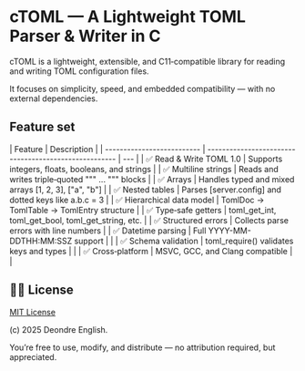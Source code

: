 # cTOML — A Lightweight TOML Parser & Writer in C

cTOML is a lightweight, extensible, and C11‑compatible library for reading and writing TOML configuration files.

It focuses on simplicity, speed, and embedded compatibility — with no external dependencies.

## Feature set

| Feature                    | Description                                           |
| -------------------------- | ----------------------------------------------------- | --- |
| ✅ Read & Write TOML 1.0   | Supports integers, floats, booleans, and strings      |
| ✅ Multiline strings       | Reads and writes triple‑quoted """ ... """ blocks     |
| ✅ Arrays                  | Handles typed and mixed arrays [1, 2, 3], ["a", "b"]  |
| ✅ Nested tables           | Parses [server.config] and dotted keys like a.b.c = 3 |
| ✅ Hierarchical data model | TomlDoc → TomlTable → TomlEntry structure             |
| ✅ Type‑safe getters       | toml_get_int, toml_get_bool, toml_get_string, etc.    |
| ✅ Structured errors       | Collects parse errors with line numbers               |
| ✅ Datetime parsing        | Full YYYY-MM-DDTHH:MM:SSZ support                     |     |
| ✅ Schema validation       | toml_require() validates keys and types               |     |
| ✅ Cross‑platform          | MSVC, GCC, and Clang compatible                       |     |

## 🧑‍💻 License

[MIT License](LICENSE)

(c) 2025 Deondre English.

You’re free to use, modify, and distribute — no attribution required, but appreciated.
